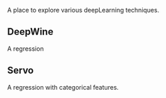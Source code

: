 A place to explore various deepLearning techniques.

## DeepWine

A regression

## Servo

A regression with categorical features.


